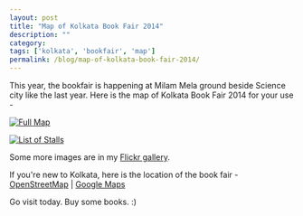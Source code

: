 ```yaml
---
layout: post
title: "Map of Kolkata Book Fair 2014"
description: ""
category:
tags: ['kolkata', 'bookfair', 'map']
permalink: /blog/map-of-kolkata-book-fair-2014/
---
```

This year, the bookfair is happening at Milam Mela ground beside Science city like the last year. Here is the map of Kolkata Book Fair 2014 for your use -

[![Full Map](http://farm8.staticflickr.com/7328/12246947193_544c9274d7_o.jpg)](http://farm8.staticflickr.com/7328/12246947193_544c9274d7_o.jpg)

[![List of Stalls](http://farm6.staticflickr.com/5521/12247184854_00401fdb2a_o.jpg)](http://farm6.staticflickr.com/5521/12247184854_00401fdb2a_o.jpg)

Some more images are in my [Flickr gallery](http://www.flickr.com/photos/pythonerd/sets/72157640377803394/).

If you're new to Kolkata, here is the location of the book fair - [OpenStreetMap](http://www.openstreetmap.org/#map=16/22.5450/88.3925) | [Google Maps](https://www.google.com/maps/preview/@22.5441446,88.3948919,17z)

Go visit today. Buy some books. :)

